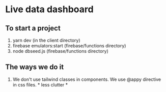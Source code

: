 # Live data dashboard

## To start a project
1. yarn dev (in the client directory)
2. firebase emulators:start (firebase/functions directory)
3. node dbseed.js (firebase/functions directory)

## The ways we do it

1. We don't use tailwind classes in components. We use @appy directive in css files. * less clutter *
